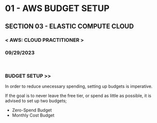 # 01 - AWS BUDGET SETUP

## SECTION 03 - ELASTIC COMPUTE CLOUD <br>

### < AWS: CLOUD PRACTITIONER > <br>

### 09/29/2023 <br>

<br>

### BUDGET SETUP >>

In order to reduce unecessary spending, setting up budgets is imperative.

If the goal is to never leave the free tier, or spend as little as possible, it is advised to set up two budgets;

- Zero-Spend Budget
- Monthly Cost Budget

<br>
